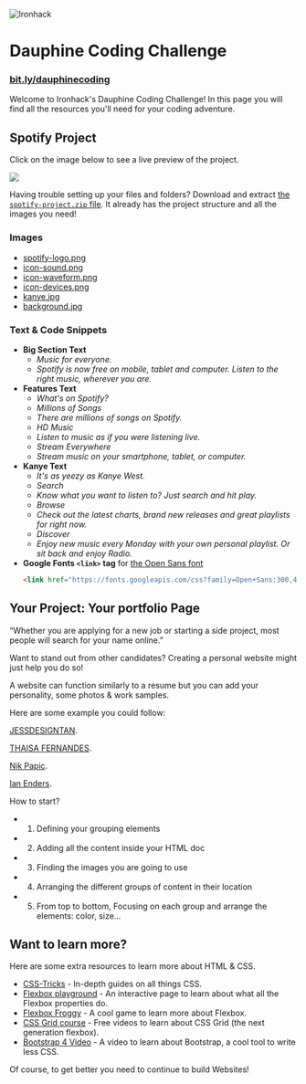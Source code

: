 ![Ironhack](https://s3-eu-west-1.amazonaws.com/ih-materials/uploads/upload_6e171edc323b4df30ae1f1cefe63c7e2.png)

Dauphine Coding Challenge
=====================

### [bit.ly/dauphinecoding](http://bit.ly/dauphinecoding)

Welcome to Ironhack's Dauphine Coding Challenge!
In this page you will find all the resources you'll need for your coding adventure.


Spotify Project
---------------
Click on the image below to see a live preview of the project.

[![](https://s3-eu-west-1.amazonaws.com/ih-materials/uploads/upload_14b5e8b742514a7d5e737ac67a956367.png)](https://ironhack.github.io/euro-coding-challenge/spotify)

Having trouble setting up your files and folders?
Download and extract [the `spotify-project.zip` file](spotify/spotify-project.zip?raw=true). It already has the project structure and all the images you need!

### Images ###
- [spotify-logo.png](spotify/images/spotify-logo.png?raw=true)
- [icon-sound.png](spotify/images/icon-sound.png?raw=true)
- [icon-waveform.png](spotify/images/icon-waveform.png?raw=true)
- [icon-devices.png](spotify/images/icon-devices.png?raw=true)
- [kanye.jpg](spotify/images/kanye.jpg?raw=true)
- [background.jpg](spotify/images/background.jpg?raw=true)

### Text & Code Snippets ###
- **Big Section Text**
  * _Music for everyone._
  * _Spotify is now free on mobile, tablet and computer. Listen to the right music, wherever you are._
- **Features Text**
  * _What's on Spotify?_
  * _Millions of Songs_
  * _There are millions of songs on Spotify._
  * _HD Music_
  * _Listen to music as if you were listening live._
  * _Stream Everywhere_
  * _Stream music on your smartphone, tablet, or computer._
- **Kanye Text**
  * _It's as yeezy as Kanye West._
  * _Search_
  * _Know what you want to listen to? Just search and hit play._
  * _Browse_
  * _Check out the latest charts, brand new releases and great playlists for right now._
  * _Discover_
  * _Enjoy new music every Monday with your own personal playlist. Or sit back and enjoy Radio._
- **Google Fonts `<link>` tag** for [the Open Sans font](https://fonts.google.com/specimen/Open+Sans)
  ```html
  <link href="https://fonts.googleapis.com/css?family=Open+Sans:300,400" rel="stylesheet">
  ```


Your Project: Your portfolio Page
----------------------------------
“Whether you are applying for a new job or starting a side project, most people will search for your name online.”

Want to stand out from other candidates? Creating a personal website might just help you do so!

A website can function similarly to a resume but you can add your personality, some photos & work samples. 

Here are some example you could follow:

[JESSDESIGNTAN](http://jessdesigntan.com/).

[THAISA FERNANDES](https://www.thaisafernandes.com/).

[Nik Papic](http://nik.org/).

[Ian Enders](http://ianenders.com/).


How to start? 
* 1. Defining your grouping elements
* 2. Adding all the content inside your HTML doc
* 3. Finding the images you are going to use
* 4. Arranging the different groups of content in their location
* 5. From top to bottom, Focusing on each group and arrange the elements: color, size…


Want to learn more?
-------------------

Here are some extra resources to learn more about HTML & CSS.

- [CSS-Tricks](https://css-tricks.com/) - In-depth guides on all things CSS.
- [Flexbox playground](https://codepen.io/enxaneta/full/adLPwv) - An interactive page to learn about what all the Flexbox properties do.
- [Flexbox Froggy](https://flexboxfroggy.com/) - A cool game to learn more about Flexbox.
- [CSS Grid course](https://cssgrid.io/) - Free videos to learn about CSS Grid (the next generation flexbox).
- [Bootstrap 4 Video](https://youtu.be/9cKsq14Kfsw) - A video to learn about Bootstrap, a cool tool to write less CSS.

Of course, to get better you need to continue to build Websites!
